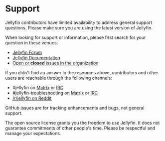 # Support

Jellyfin contributors have limited availability to address general support
questions. Please make sure you are using the latest version of Jellyfin.

When looking for support or information, please first search for your
question in these venues:

* [Jellyfin Forum](https://forum.jellyfin.org)
* [Jellyfin Documentation](https://docs.jellyfin.org)
* [Open or **closed** issues in the organization](https://github.com/issues?q=sort%3Aupdated-desc+org%3Ajellyfin+is%3Aissue+)

If you didn't find an answer in the resources above, contributors and other
users are reachable through the following channels:

* #jellyfin on [Matrix](https://matrix.to/#/#jellyfin:matrix.org%22) or [IRC](https://webchat.freenode.net/#jellyfin)
* #jellyfin-troubleshooting on [Matrix](https://matrix.to/#/#jellyfin-troubleshooting:matrix.org) or [IRC](https://webchat.freenode.net/#jellyfin-troubleshooting)
* [/r/jellyfin on Reddit](https://www.reddit.com/r/jellyfin)

GitHub issues are for tracking enhancements and bugs, not general support.

The open source license grants you the freedom to use Jellyfin.
It does not guarantee commitments of other people's time.
Please be respectful and manage your expectations.
